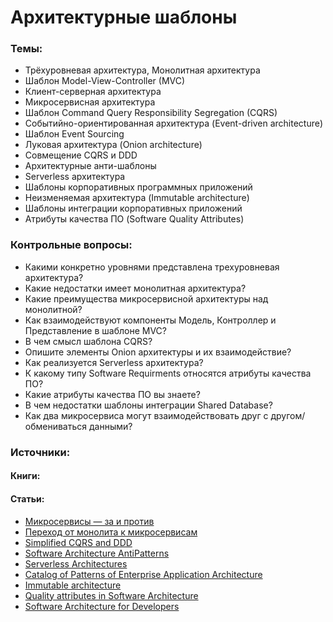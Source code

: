 # Архитектурные шаблоны

### Темы:

* Трёхуровневая архитектура, Монолитная архитектура
* Шаблон Model-View-Controller \(MVC\)
* Клиент-серверная архитектура
* Микросервисная архитектура
* Шаблон Command Query Responsibility Segregation \(CQRS\)
* Событийно-ориентированная архитектура \(Event-driven architecture\)
* Шаблон Event Sourcing
* Луковая архитектура \(Onion architecture\)
* Совмещение CQRS и DDD
* Архитектурные анти-шаблоны
* Serverless архитектура
* Шаблоны корпоративных программных приложений
* Неизменяемая архитектура \(Immutable architecture\)
* Шаблоны интеграции корпоративных приложений
* Атрибуты качества ПО \(Software Quality Attributes\)

### Контрольные вопросы:

* Какими конкретно уровнями представлена трехуровневая архитектура?
* Какие недостатки имеет монолитная архитектура?
* Какие преимущества микросервисной архитектуры над монолитной?
* Как взаимодействуют компоненты Модель, Контроллер и Представление в шаблоне MVC?
* В чем смысл шаблона CQRS?
* Опишите элементы Onion архитектуры и их взаимодействие?
* Как реализуется Serverless архитектура?
* К какому типу Software Requirments относятся атрибуты качества ПО?
* Какие атрибуты качества ПО вы знаете?
* В чем недостатки шаблоны интеграции Shared Database?
* Как два микросервиса могут взаимодействовать друг с другом/обмениваться данными?

### Источники:

#### Книги:

#### Статьи:

* [Микросервисы — за и против](http://devopsru.com/news/2016-05-10-microservice-trade-offs.html)
* [Переход от монолита к микросервисам](https://habr.com/ru/post/305826/)
* [Simplified CQRS and DDD](https://github.com/dotnet-architecture/eShopOnContainers/wiki/Simplified-CQRS-and-DDD)
* [Software Architecture AntiPatterns](https://sourcemaking.com/antipatterns/software-architecture-antipatterns)
* [Serverless Architectures](https://martinfowler.com/articles/serverless.html)
* [Catalog of Patterns of Enterprise Application Architecture](https://www.martinfowler.com/eaaCatalog/)
* [Immutable architecture](https://enterprisecraftsmanship.com/posts/immutable-architecture/)
* [Quality attributes in Software Architecture](https://hackernoon.com/quality-attributes-in-software-architecture-3844ea482732)
* [Software Architecture for Developers](https://softwarearchitecturefordevelopers.com/)

